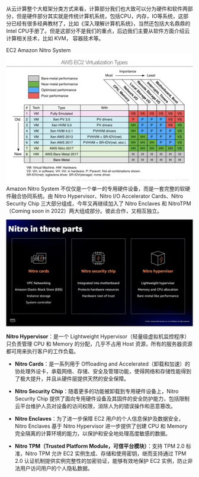 从云计算整个大框架分类方式来看，计算部分我们也大致可以分为硬件和软件两部分，但是硬件部分其实就是传统计算机系统，包括CPU，内存，IO等系统，这部分已经有很多经典教材了，比如《深入理解计算机系统》，当然还包括大名鼎鼎的Intel CPU手册了。但是这部分不是我们的重点，后边我们主要从软件方面介绍云计算相关技术，比如 KVM， 容器技术等。



EC2 Amazon Nitro System![](/assets/compute-virtualization-maturity-level.png)Amazon Nitro System 不仅仅是一个单一的专用硬件设备，而是一套完整的软硬件融合协同系统。由 Nitro Hypervisor、Nitro I/O Accelerator Cards、Nitro Security Chip 三大部分组成，今年又再继续加入了 Nitro Enclaves 和 NitroTPM（Coming soon in 2022）两大组成部分。彼此合作，又相互独立。

![](/assets/compute-ec2-nitro-system.png)

**Nitro Hypervisor**：是一个 Lightweight Hypervisor（轻量级虚拟机监控程序）只负责管理 CPU 和 Memory 的分配，几乎不占用 Host 资源，所有的服务器资源都可用来执行客户的工作负载。

* **Nitro Cards**：是一系列用于 Offloading and Accelerated（卸载和加速）的协处理外设卡，承载网络、存储、安全及管理功能，使得网络和存储性能得到了极大提升，并且从硬件层提供天然的安全保障。

* **Nitro Security Chip**：随着更多的功能被卸载到专用硬件设备上，Nitro Security Chip 提供了面向专用硬件设备及其固件的安全防护能力，包括限制云平台维护人员对设备的访问权限，消除人为的错误操作和恶意篡改。

* **Nitro Enclaves**：为了进一步保障 EC2 用户的个人信息保护及数据安全，Nitro Enclaves 基于 Nitro Hypervisor 进一步提供了创建 CPU 和 Memory 完全隔离的计算环境的能力，以保护和安全地处理高度敏感的数据。

* **Nitro TPM（Trusted Platform Module，可信平台模块）**：支持 TPM 2.0 标准，Nitro TPM 允许 EC2 实例生成、存储和使用密钥，继而支持通过 TPM 2.0 认证机制提供实例完整性的加密验证，能够有效地保护 EC2 实例，防止非法用户访问用户的个人隐私数据。



